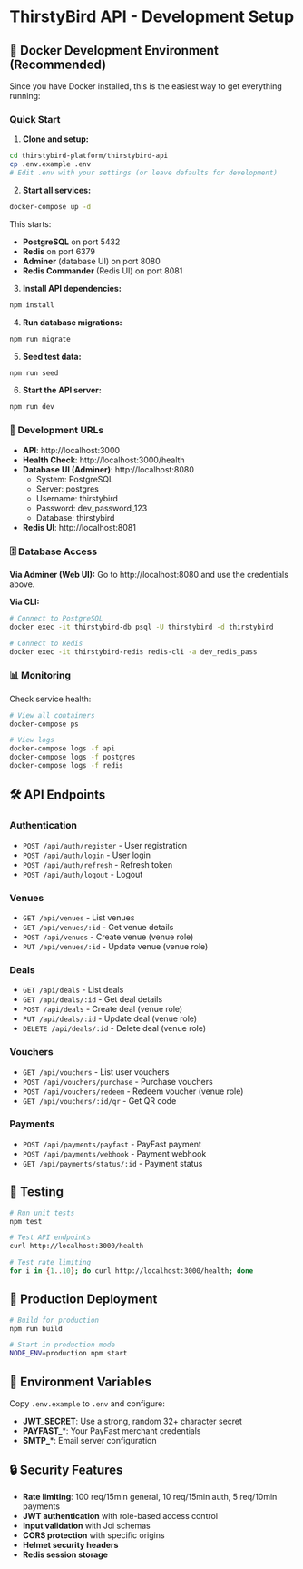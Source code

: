 # ThirstyBird API - Development Setup

## 🐳 Docker Development Environment (Recommended)

Since you have Docker installed, this is the easiest way to get everything running:

### Quick Start

1. **Clone and setup:**
```bash
cd thirstybird-platform/thirstybird-api
cp .env.example .env
# Edit .env with your settings (or leave defaults for development)
```

2. **Start all services:**
```bash
docker-compose up -d
```

This starts:
- **PostgreSQL** on port 5432
- **Redis** on port 6379  
- **Adminer** (database UI) on port 8080
- **Redis Commander** (Redis UI) on port 8081

3. **Install API dependencies:**
```bash
npm install
```

4. **Run database migrations:**
```bash
npm run migrate
```

5. **Seed test data:**
```bash
npm run seed
```

6. **Start the API server:**
```bash
npm run dev
```

### 🔧 Development URLs

- **API**: http://localhost:3000
- **Health Check**: http://localhost:3000/health
- **Database UI (Adminer)**: http://localhost:8080
  - System: PostgreSQL
  - Server: postgres  
  - Username: thirstybird
  - Password: dev_password_123
  - Database: thirstybird
- **Redis UI**: http://localhost:8081

### 🗄️ Database Access

**Via Adminer (Web UI):**
Go to http://localhost:8080 and use the credentials above.

**Via CLI:**
```bash
# Connect to PostgreSQL
docker exec -it thirstybird-db psql -U thirstybird -d thirstybird

# Connect to Redis
docker exec -it thirstybird-redis redis-cli -a dev_redis_pass
```

### 📊 Monitoring

Check service health:
```bash
# View all containers
docker-compose ps

# View logs
docker-compose logs -f api
docker-compose logs -f postgres
docker-compose logs -f redis
```

## 🛠 API Endpoints

### Authentication
- `POST /api/auth/register` - User registration
- `POST /api/auth/login` - User login
- `POST /api/auth/refresh` - Refresh token
- `POST /api/auth/logout` - Logout

### Venues
- `GET /api/venues` - List venues
- `GET /api/venues/:id` - Get venue details
- `POST /api/venues` - Create venue (venue role)
- `PUT /api/venues/:id` - Update venue (venue role)

### Deals
- `GET /api/deals` - List deals
- `GET /api/deals/:id` - Get deal details
- `POST /api/deals` - Create deal (venue role)
- `PUT /api/deals/:id` - Update deal (venue role)
- `DELETE /api/deals/:id` - Delete deal (venue role)

### Vouchers
- `GET /api/vouchers` - List user vouchers
- `POST /api/vouchers/purchase` - Purchase vouchers
- `POST /api/vouchers/redeem` - Redeem voucher (venue role)
- `GET /api/vouchers/:id/qr` - Get QR code

### Payments
- `POST /api/payments/payfast` - PayFast payment
- `POST /api/payments/webhook` - Payment webhook
- `GET /api/payments/status/:id` - Payment status

## 🧪 Testing

```bash
# Run unit tests
npm test

# Test API endpoints
curl http://localhost:3000/health

# Test rate limiting
for i in {1..10}; do curl http://localhost:3000/health; done
```

## 🚀 Production Deployment

```bash
# Build for production
npm run build

# Start in production mode
NODE_ENV=production npm start
```

## 📝 Environment Variables

Copy `.env.example` to `.env` and configure:

- **JWT_SECRET**: Use a strong, random 32+ character secret
- **PAYFAST_***: Your PayFast merchant credentials
- **SMTP_***: Email server configuration

## 🔒 Security Features

- **Rate limiting**: 100 req/15min general, 10 req/15min auth, 5 req/10min payments
- **JWT authentication** with role-based access control
- **Input validation** with Joi schemas
- **CORS protection** with specific origins
- **Helmet security headers**
- **Redis session storage**